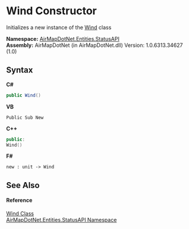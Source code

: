 # Wind Constructor 
 

Initializes a new instance of the <a href="T_AirMapDotNet_Entities_StatusAPI_Wind">Wind</a> class

**Namespace:**&nbsp;<a href="N_AirMapDotNet_Entities_StatusAPI">AirMapDotNet.Entities.StatusAPI</a><br />**Assembly:**&nbsp;AirMapDotNet (in AirMapDotNet.dll) Version: 1.0.6313.34627 (1.0)

## Syntax

**C#**<br />
``` C#
public Wind()
```

**VB**<br />
``` VB
Public Sub New
```

**C++**<br />
``` C++
public:
Wind()
```

**F#**<br />
``` F#
new : unit -> Wind
```


## See Also


#### Reference
<a href="T_AirMapDotNet_Entities_StatusAPI_Wind">Wind Class</a><br /><a href="N_AirMapDotNet_Entities_StatusAPI">AirMapDotNet.Entities.StatusAPI Namespace</a><br />